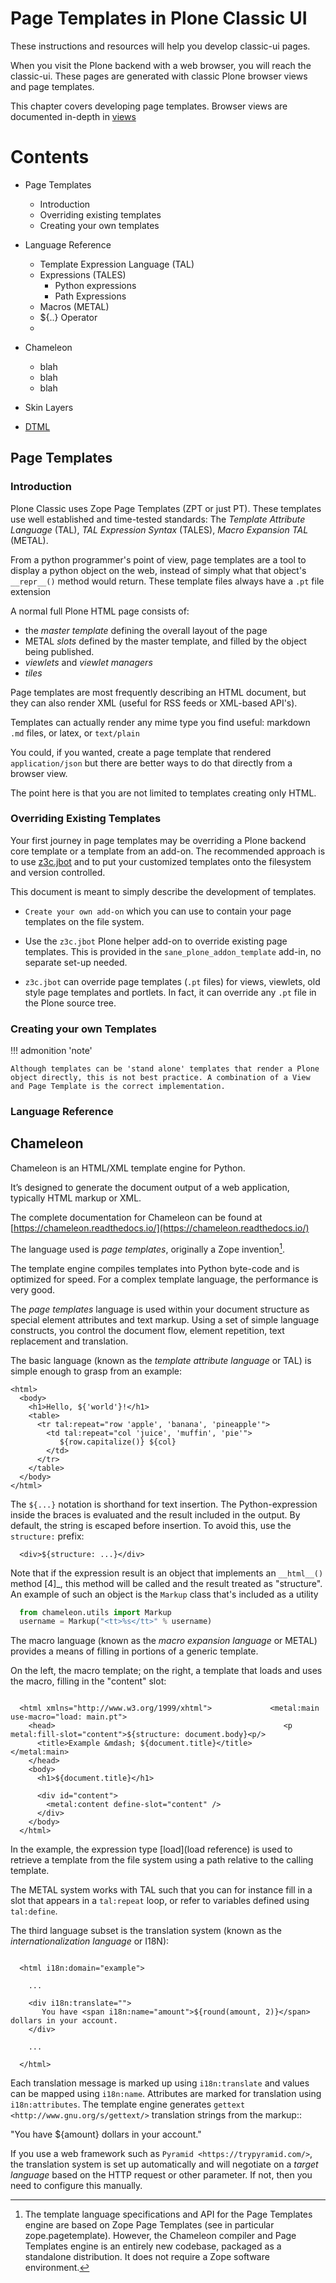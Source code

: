 # Page Templates in Plone Classic UI

These instructions and resources will help you develop classic-ui pages.

When you visit the Plone backend with a web browser, you will reach the classic-ui.  These pages are generated with classic Plone browser views and page templates.

This chapter covers developing page templates.   Browser views are documented in-depth in [views](../views.md)
# Contents

* Page Templates
   * Introduction
   * Overriding existing templates
   * Creating your own templates
* Language Reference
   * Template Expression Language (TAL)
   * Expressions (TALES)
       * Python expressions
       * Path Expressions
   * Macros (METAL)
   * ${..} Operator
   * 

* Chameleon
    * blah
    * blah
    * blah
* Skin Layers
* [DTML](dtml.md)


## Page Templates
### Introduction
Plone Classic uses Zope Page Templates (ZPT or just PT).  These templates use well established and time-tested standards:   The *Template Attribute Language* (TAL),  *TAL Expression Syntax* (TALES), *Macro Expansion TAL* (METAL).

From a python programmer's point of view, page templates are a tool to display a python object on the web, instead of simply what that object's `__repr__()` method would return. These template files always have a `.pt` file extension

A normal full Plone HTML page consists of:
* the *master template* defining the overall layout of the page
* METAL *slots* defined by the master template, and filled by the object being published.
* *viewlets* and *viewlet managers*
* *tiles*

Page templates are most frequently describing an HTML document, but they can also render XML (useful for RSS feeds or XML-based API's).

Templates can actually render any mime type you find useful: markdown `.md` files, or latex, or `text/plain`

You could, if you wanted, create a page template that rendered `application/json` but there are better ways to do that directly from a browser view.  

The point here is that you are not limited to templates creating only HTML.


### Overriding Existing Templates

Your first journey in page templates may be overriding a Plone backend core template or a template from an add-on.  The recommended approach is to use [z3c.jbot](https://pypi.org/project/z3c.jbot/) and to put your customized templates onto the filesystem and version controlled.

This document is meant to simply describe the development of templates.

* `Create your own add-on`
  which you can use to contain your page templates on the file system.

* Use the `z3c.jbot` Plone helper add-on to override existing page
  templates.
  This is provided in the `sane_plone_addon_template` add-in, no separate
  set-up needed.

* `z3c.jbot` can override page templates (``.pt`` files) for views,
  viewlets, old style page templates and portlets.
  In fact, it can override any ``.pt`` file in the Plone source tree.


### Creating your own Templates

!!! admonition 'note'

    Although templates can be 'stand alone' templates that render a Plone object directly, this is not best practice. A combination of a View and Page Template is the correct implementation.



### Language Reference



## Chameleon
Chameleon is an HTML/XML template engine for Python.

It’s designed to generate the document output of a web application, typically HTML markup or XML.

The complete documentation for Chameleon can be found at [https://chameleon.readthedocs.io/](https://chameleon.readthedocs.io/) 

The language used is *page templates*, originally a Zope invention[^1].

The template engine compiles templates into Python byte-code and is optimized for speed. For a complex template language, the performance is very good.

The *page templates* language is used within your document structure as special element attributes and text markup. Using a set of simple language constructs, you control the document flow, element repetition, text replacement and translation.

The basic language (known as the *template attribute language* or TAL)
is simple enough to grasp from an example:

```xml+genshi
<html>
  <body>
    <h1>Hello, ${'world'}!</h1>
    <table>
      <tr tal:repeat="row 'apple', 'banana', 'pineapple'">
        <td tal:repeat="col 'juice', 'muffin', 'pie'">
           ${row.capitalize()} ${col}
        </td>
      </tr>
    </table>
  </body>
</html>
```

The ``${...}`` notation is shorthand for text insertion. The
Python-expression inside the braces is evaluated and the result
included in the output. By default, the string is escaped before
insertion. To avoid this, use the ``structure:`` prefix:

```xml+genshi
  <div>${structure: ...}</div>
```

Note that if the expression result is an object that implements an
``__html__()`` method [4]_, this method will be called and the result
treated as "structure". An example of such an object is the
``Markup`` class that's included as a utility

```python
  from chameleon.utils import Markup
  username = Markup("<tt>%s</tt>" % username)
```

The macro language (known as the *macro expansion language* or METAL)
provides a means of filling in portions of a generic template.

On the left, the macro template; on the right, a template that loads
and uses the macro, filling in the "content" slot:

```xml+genshi

  <html xmlns="http://www.w3.org/1999/xhtml">             <metal:main use-macro="load: main.pt">
    <head>                                                   <p metal:fill-slot="content">${structure: document.body}<p/>
      <title>Example &mdash; ${document.title}</title>    </metal:main>
    </head>
    <body>
      <h1>${document.title}</h1>

      <div id="content">
        <metal:content define-slot="content" />
      </div>
    </body>
  </html>
```

In the example, the expression type [load](load reference) is
used to retrieve a template from the file system using a path relative
to the calling template.

The METAL system works with TAL such that you can for instance fill in
a slot that appears in a ``tal:repeat`` loop, or refer to variables
defined using ``tal:define``.

The third language subset is the translation system (known as the
*internationalization language* or I18N):

```xml+genshi

  <html i18n:domain="example">

    ...

    <div i18n:translate="">
       You have <span i18n:name="amount">${round(amount, 2)}</span> dollars in your account.
    </div>

    ...

  </html>
```

Each translation message is marked up using ``i18n:translate`` and
values can be mapped using ``i18n:name``. Attributes are marked for
translation using ``i18n:attributes``. The template engine generates
`gettext <http://www.gnu.org/s/gettext/>` translation strings from
the markup::

  "You have ${amount} dollars in your account."

If you use a web framework such as `Pyramid <https://trypyramid.com/>`, the
translation system is set up automatically and will negotiate on a *target
language* based on the HTTP request or other parameter. If not, then
you need to configure this manually.


[^1]: The template language specifications and API for the Page Templates engine are based on Zope Page Templates (see in particular zope.pagetemplate). However, the Chameleon compiler and Page Templates engine is an entirely new codebase, packaged as a standalone distribution. It does not require a Zope software environment.
